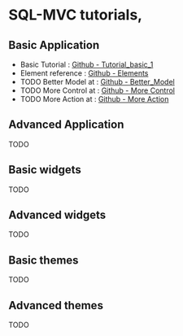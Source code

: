 # SQL-MVC tutorials,



## Basic Application
* Basic Tutorial  : [Github - Tutorial_basic_1](https://github.com/quale-quest/sql-mvc/blob/master/doc/Tutorial_basic_1.md)
* Element reference : [Github - Elements](https://github.com/quale-quest/sql-mvc/blob/master/doc/Elements.md)
* TODO Better Model at : [Github - Better_Model](https://github.com/quale-quest/sql-mvc/blob/master/doc/Tutorial_Better_Model.md)
* TODO More Control at : [Github - More Control](https://github.com/quale-quest/sql-mvc/blob/master/doc/Tutorial_More_Control.md)
* TODO More Action at : [Github - More Action](https://github.com/quale-quest/sql-mvc/blob/master/doc/Tutorial_More_Action.md)

## Advanced  Application
TODO

## Basic widgets
TODO

## Advanced widgets
TODO


## Basic themes
TODO

## Advanced themes
TODO